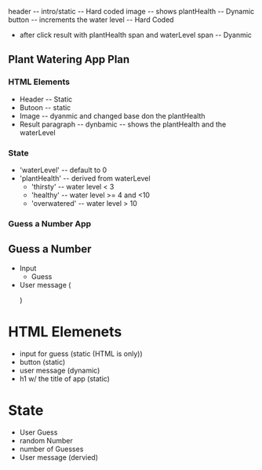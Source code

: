 header -- intro/static -- Hard coded
image -- shows plantHealth -- Dynamic
button  -- increments the water level -- Hard Coded

* after click
result with plantHealth span and waterLevel span -- Dyanmic

## Plant Watering App Plan

### HTML Elements
* Header -- Static
* Butoon -- static
* Image -- dyanmic and changed base don the plantHealth
* Result paragraph -- dynbamic -- shows the plantHealth and the waterLevel

### State
* 'waterLevel' -- default to 0
* 'plantHealth' -- derived from waterLevel
    * 'thirsty' -- water level < 3
    * 'healthy' -- water level >= 4 and <10
    * 'overwatered' -- water level > 10

### Guess a Number App
## Guess a Number
* Input
    * Guess
* User message (<p>)

# HTML Elemenets
* input for guess (static (HTML is only))
* button (static)
* user message (dynamic)
* h1 w/ the title of app (static)

# State
* User Guess
* random Number
* number of Guesses
* User message (dervied)